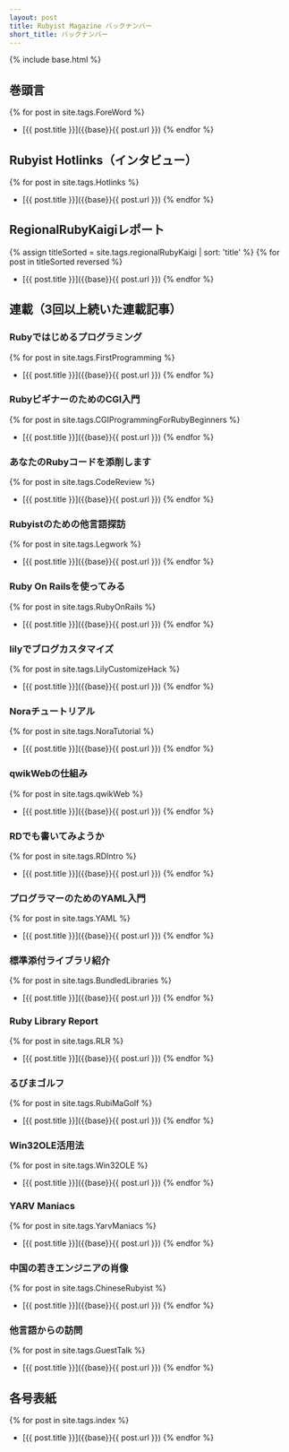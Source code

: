 ```yaml
---
layout: post
title: Rubyist Magazine バックナンバー
short_title: バックナンバー
---
```

{% include base.html %}

## 巻頭言

{% for post in site.tags.ForeWord %}
- [{{ post.title }}]({{base}}{{ post.url }})
{% endfor %}

## Rubyist Hotlinks（インタビュー）

{% for post in site.tags.Hotlinks %}
- [{{ post.title }}]({{base}}{{ post.url }})
{% endfor %}

## RegionalRubyKaigiレポート

{% assign titleSorted = site.tags.regionalRubyKaigi | sort: 'title' %}
{% for post in titleSorted reversed %}
- [{{ post.title }}]({{base}}{{ post.url }})
{% endfor %}

## 連載（3回以上続いた連載記事）

### Rubyではじめるプログラミング

{% for post in site.tags.FirstProgramming %}
- [{{ post.title }}]({{base}}{{ post.url }})
{% endfor %}

### RubyビギナーのためのCGI入門

{% for post in site.tags.CGIProgrammingForRubyBeginners %}
- [{{ post.title }}]({{base}}{{ post.url }})
{% endfor %}

### あなたのRubyコードを添削します

{% for post in site.tags.CodeReview %}
- [{{ post.title }}]({{base}}{{ post.url }})
{% endfor %}

### Rubyistのための他言語探訪

{% for post in site.tags.Legwork %}
- [{{ post.title }}]({{base}}{{ post.url }})
{% endfor %}

### Ruby On Railsを使ってみる

{% for post in site.tags.RubyOnRails %}
- [{{ post.title }}]({{base}}{{ post.url }})
{% endfor %}

### lilyでブログカスタマイズ

{% for post in site.tags.LilyCustomizeHack %}
- [{{ post.title }}]({{base}}{{ post.url }})
{% endfor %}

### Noraチュートリアル

{% for post in site.tags.NoraTutorial %}
- [{{ post.title }}]({{base}}{{ post.url }})
{% endfor %}

### qwikWebの仕組み

{% for post in site.tags.qwikWeb %}
- [{{ post.title }}]({{base}}{{ post.url }})
{% endfor %}

### RDでも書いてみようか

{% for post in site.tags.RDIntro %}
- [{{ post.title }}]({{base}}{{ post.url }})
{% endfor %}

### プログラマーのためのYAML入門

{% for post in site.tags.YAML %}
- [{{ post.title }}]({{base}}{{ post.url }})
{% endfor %}

### 標準添付ライブラリ紹介

{% for post in site.tags.BundledLibraries %}
- [{{ post.title }}]({{base}}{{ post.url }})
{% endfor %}

### Ruby Library Report

{% for post in site.tags.RLR %}
- [{{ post.title }}]({{base}}{{ post.url }})
{% endfor %}

### るびまゴルフ

{% for post in site.tags.RubiMaGolf %}
- [{{ post.title }}]({{base}}{{ post.url }})
{% endfor %}

### Win32OLE活用法

{% for post in site.tags.Win32OLE %}
- [{{ post.title }}]({{base}}{{ post.url }})
{% endfor %}

### YARV Maniacs

{% for post in site.tags.YarvManiacs %}
- [{{ post.title }}]({{base}}{{ post.url }})
{% endfor %}

### 中国の若きエンジニアの肖像

{% for post in site.tags.ChineseRubyist %}
- [{{ post.title }}]({{base}}{{ post.url }})
{% endfor %}

### 他言語からの訪問

{% for post in site.tags.GuestTalk %}
- [{{ post.title }}]({{base}}{{ post.url }})
{% endfor %}

## 各号表紙

{% for post in site.tags.index %}
- [{{ post.title }}]({{base}}{{ post.url }})
{% endfor %}
